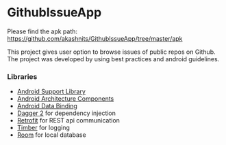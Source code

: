 # GithubIssueApp

Please find the apk path: https://github.com/akashnits/GithubIssueApp/tree/master/apk

This project gives user option to browse issues of public repos on Github.
The project was developed by using best practices and android guidelines.


### Libraries
* [Android Support Library][support-lib]
* [Android Architecture Components][arch]
* [Android Data Binding][data-binding]
* [Dagger 2][dagger2] for dependency injection
* [Retrofit][retrofit] for REST api communication
* [Timber][timber] for logging
* [Room][room] for local database

[support-lib]: https://developer.android.com/topic/libraries/support-library/index.html
[arch]: https://developer.android.com/arch
[data-binding]: https://developer.android.com/topic/libraries/data-binding/index.html
[dagger2]: https://google.github.io/dagger
[retrofit]: http://square.github.io/retrofit
[timber]: https://github.com/JakeWharton/timber
[room]: https://developer.android.com/topic/libraries/architecture/room

